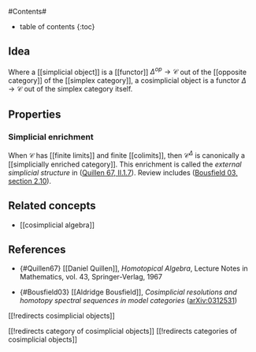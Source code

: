 
#Contents#
* table of contents
{:toc}

## Idea

Where a [[simplicial object]] is a [[functor]] $\Delta^{op} \to \mathcal{C}$ out of the [[opposite category]] of the [[simplex category]], a cosimplicial object is a functor $\Delta \to \mathcal{C}$ out of the simplex category itself.

## Properties

### Simplicial enrichment

When $\mathcal{C}$ has [[finite limits]] and finite [[colimits]], then $\mathcal{C}^{\Delta}$ is canonically a [[simplicially enriched category]]. This enrichment is called the _external simplicial structure_ in ([Quillen 67, II.1.7](#Quillen67)). Review includes ([Bousfield 03, section 2.10](#Bousfield03)).
 

## Related concepts

* [[cosimplicial algebra]]

## References

* {#Quillen67} [[Daniel Quillen]], _Homotopical Algebra_, Lecture Notes in Mathematics, vol. 43, Springer-Verlag, 1967

* {#Bousfield03} [[Aldridge Bousfield]], _Cosimplicial resolutions and homotopy spectral sequences in model categories_ ([arXiv:0312531](http://arxiv.org/abs/math/0312531))

[[!redirects cosimplicial objects]]


[[!redirects category of cosimplicial objects]]
[[!redirects categories of cosimplicial objects]]
